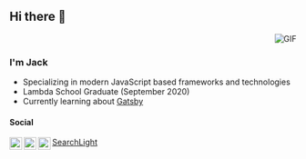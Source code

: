 ## Hi there 🚀 

<img align="right" alt="GIF" src="https://media.giphy.com/media/YoDwiG3Dik0kiaiHuZ/giphy.gif" />
<br />

### I'm Jack
- Specializing in modern JavaScript based frameworks and technologies
- Lambda School Graduate (September 2020) 
- Currently learning about [Gatsby](https://www.gatsbyjs.com/)

#### Social
<a href="https://twitter.com/jskway">
  <img align="left" alt="Jack's Twitter" width="22px" src="https://cdn.jsdelivr.net/npm/simple-icons@v3/icons/twitter.svg" />
</a>
<a href="https://www.linkedin.com/in/jackskim/">
  <img align="left" alt="Jack's Linkedin" width="22px" src="https://cdn.jsdelivr.net/npm/simple-icons@v3/icons/linkedin.svg" />
</a>
<a href="mailto:jack@jackkim.dev">
  <img align="left" alt="Jack's Linkedin" width="22px" src="https://cdn.jsdelivr.net/npm/simple-icons@v3/icons/gmail.svg" />
</a>
<a href="https://my.searchlight.ai/jackskim29">
  SearchLight
</a>
